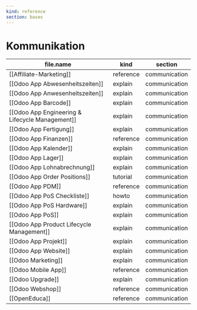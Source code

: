 ```yaml
---
kind: reference
section: bases
---
```


# Kommunikation

| file.name                                       | kind      | section       |
| ----------------------------------------------- | --------- | ------------- |
| [[Affiliate-Marketing]]                         | reference | communication |
| [[Odoo App Abwesenheitszeiten]]                 | explain   | communication |
| [[Odoo App Anwesenheitszeiten]]                 | explain   | communication |
| [[Odoo App Barcode]]                            | explain   | communication |
| [[Odoo App Engineering & Lifecycle Management]] | explain   | communication |
| [[Odoo App Fertigung]]                          | explain   | communication |
| [[Odoo App Finanzen]]                           | reference | communication |
| [[Odoo App Kalender]]                           | explain   | communication |
| [[Odoo App Lager]]                              | explain   | communication |
| [[Odoo App Lohnabrechnung]]                     | explain   | communication |
| [[Odoo App Order Positions]]                    | tutorial  | communication |
| [[Odoo App PDM]]                                | reference | communication |
| [[Odoo App PoS Checkliste]]                     | howto     | communication |
| [[Odoo App PoS Hardware]]                       | explain   | communication |
| [[Odoo App PoS]]                                | explain   | communication |
| [[Odoo App Product Lifecycle Management]]       | explain   | communication |
| [[Odoo App Projekt]]                            | explain   | communication |
| [[Odoo App Website]]                            | explain   | communication |
| [[Odoo Marketing]]                              | explain   | communication |
| [[Odoo Mobile App]]                             | reference | communication |
| [[Odoo Upgrade]]                                | explain   | communication |
| [[Odoo Webshop]]                                | reference | communication |
| [[OpenEduca]]                                   | reference | communication |
